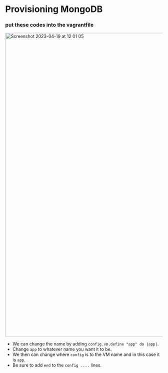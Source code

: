 # Provisioning MongoDB
### put these codes into the vagrantfile 
<img width="971" alt="Screenshot 2023-04-19 at 12 01 05" src="https://user-images.githubusercontent.com/129948378/233113329-aea77b3b-91a8-43a1-bcf8-231172c3a080.png">

* We can change the name by adding `config.vm.define "app" do |app|`. 
* Change `app` to whatever name you want it to be.
* We then can change where `config` is to the VM name and in this case it is `app`.
* Be sure to add `end` to the `config ....` lines.


